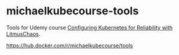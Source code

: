 # michaelkubecourse-tools
Tools for Udemy course [Configuring Kubernetes for Reliability with LitmusChaos](https://www.udemy.com/course/configuring-kubernetes-for-reliability-with-litmuschaos/?referralCode=598151F6A9AB07C08696).

https://hub.docker.com/r/michaelkubecourse/tools

